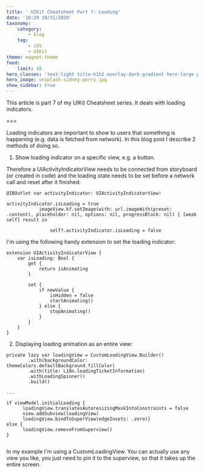 ```yaml
---
title: ' UIKit Cheatsheet Part 7: Loading'
date: '18:29 10/31/2020'
taxonomy:
    category:
        - blog
    tag:
        - iOS
        - UIKit
theme: magnet-theme
feed:
    limit: 10
hero_classes: 'text-light title-h1h2 overlay-dark-gradient hero-large parallax'
hero_image: unsplash-sidney-perry.jpg
show_sidebar: true
---
```


This article is part 7 of my UIKit Cheatsheet series. It deals with loading indicators.

===

Loading indicators are important to show to users that something is happening (e.g. data is fetched from network).
In this blog post I describe 2 methods of doing so.

1. Show loading indicator on a specific view, e.g. a button.

Therefore a UIActivityIndicatorView needs to be connected from storyboard (or created in code) and the loading state needs to be set before a network call and reset after it finished:

```
@IBOutlet var activityIndicator: UIActivityIndicatorView!

activityIndicator.isLoading = true
            imageView.kf.setImage(with: url.imageWith(preset: .content), placeholder: nil, options: nil, progressBlock: nil) { [weak self] result in

                self?.activityIndicator.isLoading = false
```

I'm using the following handy extension to set the loading indicator:

```
extension UIActivityIndicatorView {
    var isLoading: Bool {
        get {
            return isAnimating
        }

        set {
            if newValue {
                isHidden = false
                startAnimating()
            } else {
                stopAnimating()
            }
        }
    }
}
```

2. Displaying loading animation as an entire view:

```
private lazy var loadingView = CustomLoadingView.Builder()
        .with(backgroundColor: themeColors.defaultBackground.fillColor)
        .with(title: L10n.loadingTicketInformation)
        .withLoadingSpinner()
        .build()

...

if viewModel.initialLoading {
      loadingView.translatesAutoresizingMaskIntoConstraints = false
      view.addSubview(loadingView)
      loadingView.bindToSuperView(edgeInsets: .zero)} 
else {
      loadingView.removeFromSuperview()
}
 
```
In my example I'm using a CustomLoadingView. You can actually use any view you like, you just need to pin it to the superview, so that it takes up the entire screen.